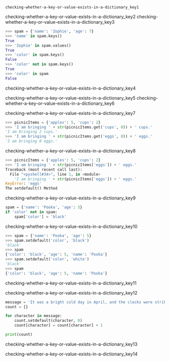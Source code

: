 ```ngMeta
checking-whether-a-key-or-value-exists-in-a-dictionary_key1
```

checking-whether-a-key-or-value-exists-in-a-dictionary_key2
checking-whether-a-key-or-value-exists-in-a-dictionary_key3


```python
>>> spam = {'name': 'Zophie', 'age': 7}
>>> 'name' in spam.keys()
True
>>> 'Zophie' in spam.values()
True
>>> 'color' in spam.keys()
False
>>> 'color' not in spam.keys()
True
>>> 'color' in spam
False
```
checking-whether-a-key-or-value-exists-in-a-dictionary_key4


checking-whether-a-key-or-value-exists-in-a-dictionary_key5
checking-whether-a-key-or-value-exists-in-a-dictionary_key6


checking-whether-a-key-or-value-exists-in-a-dictionary_key7


```python
>>> picnicItems = {'apples': 5, 'cups': 2}
>>> 'I am bringing ' + str(picnicItems.get('cups', 0)) + ' cups.'
'I am bringing 2 cups.'
>>> 'I am bringing ' + str(picnicItems.get('eggs', 0)) + ' eggs.'
'I am bringing 0 eggs.'
```
checking-whether-a-key-or-value-exists-in-a-dictionary_key8


```python
>>> picnicItems = {'apples': 5, 'cups': 2}
>>> 'I am bringing ' + str(picnicItems['eggs']) + ' eggs.'
Traceback (most recent call last):
  File "<pyshell#34>", line 1, in <module>
    'I am bringing ' + str(picnicItems['eggs']) + ' eggs.'
KeyError: 'eggs'
The setdefault() Method
```
checking-whether-a-key-or-value-exists-in-a-dictionary_key9


```python
spam = {'name': 'Pooka', 'age': 5}
if 'color' not in spam:
    spam['color'] = 'black'
```
checking-whether-a-key-or-value-exists-in-a-dictionary_key10


```python
>>> spam = {'name': 'Pooka', 'age': 5}
>>> spam.setdefault('color', 'black')
'black'
>>> spam
{'color': 'black', 'age': 5, 'name': 'Pooka'}
>>> spam.setdefault('color', 'white')
'black'
>>> spam
{'color': 'black', 'age': 5, 'name': 'Pooka'}
```
checking-whether-a-key-or-value-exists-in-a-dictionary_key11


checking-whether-a-key-or-value-exists-in-a-dictionary_key12


```python
message = 'It was a bright cold day in April, and the clocks were striking thirteen.'
count = {}

for character in message:
    count.setdefault(character, 0)
    count[character] = count[character] + 1

print(count)
```
checking-whether-a-key-or-value-exists-in-a-dictionary_key13



checking-whether-a-key-or-value-exists-in-a-dictionary_key14
